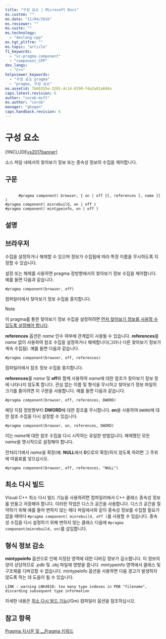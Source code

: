 ```yaml
---
title: "구성 요소 | Microsoft Docs"
ms.custom: ""
ms.date: "11/04/2016"
ms.reviewer: ""
ms.suite: ""
ms.technology: 
  - "devlang-cpp"
ms.tgt_pltfrm: ""
ms.topic: "article"
f1_keywords: 
  - "vc-pragma.component"
  - "component_CPP"
dev_langs: 
  - "C++"
helpviewer_keywords: 
  - "구성 요소 pragma"
  - "pragma, 구성 요소"
ms.assetid: 7b66355e-3201-4c14-8190-f4a2a81a604a
caps.latest.revision: 6
author: "corob-msft"
ms.author: "corob"
manager: "ghogen"
caps.handback.revision: 6
---
```

# 구성 요소
[!INCLUDE[vs2017banner](../assembler/inline/includes/vs2017banner.md)]

소스 파일 내에서의 찾아보기 정보 또는 종속성 정보의 수집을 제어합니다.  
  
## 구문  
  
```  
  
      #pragma component( browser, { on | off }[, references [, name ]] )  
#pragma component( minrebuild, on | off )  
#pragma component( mintypeinfo, on | off )  
```  
  
## 설명  
  
## 브라우저  
 수집을 설정하거나 해제할 수 있으며 정보가 수집됨에 따라 특정 이름을 무시하도록 지정할 수 있습니다.  
  
 설정 또는 해제를 사용하면 pragma 정방향에서의 찾아보기 정보 수집을 제어합니다.  예를 들면 다음과 같습니다.  
  
```  
#pragma component(browser, off)  
```  
  
 컴파일러에서 찾아보기 정보 수집을 중지합니다.  
  
> [!NOTE]
>  이 pragma를 통한 찾아보기 정보 수집을 설정하려면 [먼저 찾아보기 정보를 사용할 수 있도록 설정해야 합니다](../build/reference/building-browse-information-files-overview.md).  
  
 **references** 옵션은 *name* 인수 여부에 관계없이 사용될 수 있습니다.  **references**를 *name* 없이 사용하여 참조 수집을 설정하거나 해제합니다\(그러나 다른 찾아보기 정보가 계속 수집됨\).  예를 들면 다음과 같습니다.  
  
```  
#pragma component(browser, off, references)  
```  
  
 컴파일러에서 참조 정보 수집을 중지합니다.  
  
 **references**를 *name* 및 **off**와 함께 사용하여 *name*에 대한 참조가 찾아보기 정보 창에 나타나지 않도록 합니다.  관심 없는 이름 및 형식을 무시하고 찾아보기 정보 파일의 크기를 줄이려면 이 구문을 사용합니다.  예를 들면 다음과 같습니다.  
  
```  
#pragma component(browser, off, references, DWORD)  
```  
  
 해당 지점 정방향부터 **DWORD**에 대한 참조를 무시합니다.  **on**을 사용하여 `DWORD`에 대한 참조 수집을 다시 설정할 수 있습니다.  
  
```  
#pragma component(browser, on, references, DWORD)  
```  
  
 이는 *name*에 대한 참조 수집을 다시 시작하는 유일한 방법입니다. 해제했던 모든 *name*을 명시적으로 설정해야 합니다.  
  
 전처리기에서 *name*을 확장\(예: **NULL**에서 **0**으로의 확장\)하지 않도록 하려면 그 주위에 따옴표를 넣으십시오.  
  
```  
#pragma component(browser, off, references, "NULL")  
```  
  
## 최소 다시 빌드  
 Visual C\+\+ 최소 다시 빌드 기능을 사용하려면 컴파일러에서 C\+\+ 클래스 종속성 정보를 만들고 저장해야 합니다. 이러한 작업은 디스크 공간을 사용합니다.  디스크 공간을 절약하기 위해 예를 들어 변하지 않는 헤더 파일에서와 같이 종속성 정보를 수집할 필요가 없을 때마다 `#pragma component( minrebuild, off )`를 사용할 수 있습니다.  종속성 수집을 다시 설정하기 위해 변하지 않는 클래스 다음에 `#pragma component(minrebuild, on)`를 삽입합니다.  
  
## 형식 정보 감소  
 **mintypeinfo** 옵션으로 인해 지정된 영역에 대한 디버깅 정보가 감소합니다.  이 정보의 양이 상당하므로 .pdb 및 .obj 파일에 영향을 줍니다.  mintypeinfo 영역에서 클래스 및 구조체를 디버깅할 수 없습니다.  mintypeinfo 옵션을 사용하면 다음 경고가 발생하지 않도록 하는 데 도움이 될 수 있습니다.  
  
```  
LINK : warning LNK4018: too many type indexes in PDB "filename", discarding subsequent type information  
```  
  
 자세한 내용은 [최소 다시 빌드 가능](../build/reference/gm-enable-minimal-rebuild.md)\(\/Gm\) 컴파일러 옵션을 참조하십시오.  
  
## 참고 항목  
 [Pragma 지시문 및 \_\_Pragma 키워드](../preprocessor/pragma-directives-and-the-pragma-keyword.md)